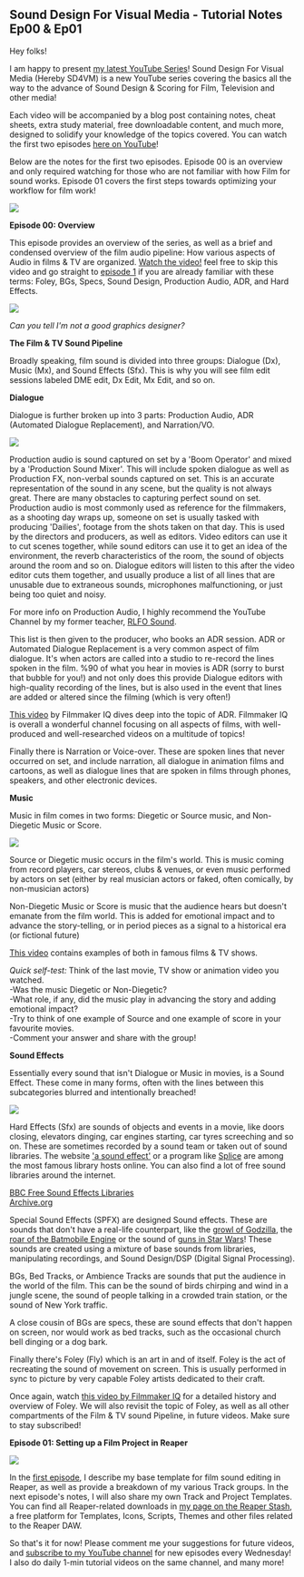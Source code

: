 ## Sound Design For Visual Media - Tutorial Notes Ep00 & Ep01

Hey folks!

I am happy to present [my latest YouTube Series](https://www.youtube.com/watch?v=7SXGtB3TQzo&list=PLjvmrOUg3J0q1DjGgazc95UBRXQPmgLT5)! Sound Design For Visual Media (Hereby SD4VM) is a new YouTube series covering the basics all the way to the advance of Sound Design & Scoring for Film, Television and other media!

Each video will be accompanied by a blog post containing notes, cheat sheets, extra study material, free downloadable content, and much more, designed to solidify your knowledge of the topics covered. You can watch the first two episodes [here on YouTube](https://www.youtube.com/playlist?list=PLjvmrOUg3J0q1DjGgazc95UBRXQPmgLT5)!

Below are the notes for the first two episodes. Episode 00 is an overview and only required watching for those who are not familiar with how Film for sound works. Episode 01 covers the first steps towards optimizing your workflow for film work!

![](/blog/sd4vm/1/125.jpg)

**Episode 00: Overview**

This episode provides an overview of the series, as well as a brief and condensed overview of the film audio pipeline: How various aspects of Audio in films & TV are organized. [Watch the video!](https://youtu.be/7SXGtB3TQzo) feel free to skip this video and go straight to [episode 1](https://youtu.be/V1K0uSvKChk) if you are already familiar with these terms: Foley, BGs, Specs, Sound Design, Production Audio, ADR, and Hard Effects.

![](/blog/sd4vm/1/126.jpg)

_Can you tell I'm not a good graphics designer?_

**The Film & TV Sound Pipeline**

Broadly speaking, film sound is divided into three groups: Dialogue (Dx), Music (Mx), and Sound Effects (Sfx). This is why you will see film edit sessions labeled DME edit, Dx Edit, Mx Edit, and so on.

**Dialogue**

Dialogue is further broken up into 3 parts: Production Audio, ADR (Automated Dialogue Replacement), and Narration/VO.

![](/blog/sd4vm/1/127.jpg)

Production audio is sound captured on set by a 'Boom Operator' and mixed by a 'Production Sound Mixer'. This will include spoken dialogue as well as Production FX, non-verbal sounds captured on set. This is an accurate representation of the sound in any scene, but the quality is not always great. There are many obstacles to capturing perfect sound on set. Production audio is most commonly used as reference for the filmmakers, as a shooting day wraps up, someone on set is usually tasked with producing 'Dailies', footage from the shots taken on that day. This is used by the directors and producers, as well as editors. Video editors can use it to cut scenes together, while sound editors can use it to get an idea of the environment, the reverb characteristics of the room, the sound of objects around the room and so on. Dialogue editors will listen to this after the video editor cuts them together, and usually produce a list of all lines that are unusable due to extraneous sounds, microphones malfunctioning, or just being too quiet and noisy.

For more info on Production Audio, I highly recommend the YouTube Channel by my former teacher, [RLFO Sound](https://www.youtube.com/channel/UCqtCwfDs0b8xhEl6WhwhmqA).

This list is then given to the producer, who books an ADR session. ADR or Automated Dialogue Replacement is a very common aspect of film dialogue. It's when actors are called into a studio to re-record the lines spoken in the film. %90 of what you hear in movies is ADR (sorry to burst that bubble for you!) and not only does this provide Dialogue editors with high-quality recording of the lines, but is also used in the event that lines are added or altered since the filming (which is very often!)

[This video](https://www.youtube.com/watch?v=lP_673W270Y) by Filmmaker IQ dives deep into the topic of ADR. Filmmaker IQ is overall a wonderful channel focusing on all aspects of films, with well-produced and well-researched videos on a multitude of topics!

Finally there is Narration or Voice-over. These are spoken lines that never occurred on set, and include narration, all dialogue in animation films and cartoons, as well as dialogue lines that are spoken in films through phones, speakers, and other electronic devices.

**Music**

Music in film comes in two forms: Diegetic or Source music, and Non-Diegetic Music or Score.

![](/blog/sd4vm/1/128.jpg)

Source or Diegetic music occurs in the film's world. This is music coming from record players, car stereos, clubs & venues, or even music performed by actors on set (either by real musician actors or faked, often comically, by non-musician actors)

Non-Diegetic Music or Score is music that the audience hears but doesn't emanate from the film world. This is added for emotional impact and to advance the story-telling, or in period pieces as a signal to a historical era (or fictional future)

[This video](https://www.youtube.com/watch?v=H_4hOY-9nKA) contains examples of both in famous films & TV shows.

_Quick self-test:_ Think of the last movie, TV show or animation video you watched.  
-Was the music Diegetic or Non-Diegetic?  
-What role, if any, did the music play in advancing the story and adding emotional impact?  
-Try to think of one example of Source and one example of score in your favourite movies.  
-Comment your answer and share with the group!

**Sound Effects**

Essentially every sound that isn't Dialogue or Music in movies, is a Sound Effect. These come in many forms, often with the lines between this subcategories blurred and intentionally breached!

![](/blog/sd4vm/1/129.jpg)

Hard Effects (Sfx) are sounds of objects and events in a movie, like doors closing, elevators dinging, car engines starting, car tyres screeching and so on. These are sometimes recorded by a sound team or taken out of sound libraries. The website ['a sound effect'](https://www.asoundeffect.com/) or a program like [Splice](https://splice.com/features/sounds) are among the most famous library hosts online. You can also find a lot of free sound libraries around the internet.

[BBC Free Sound Effects Libraries](http://bbcsfx.acropolis.org.uk/)  
[Archive.org](https://archive.org/details/4000HollywoodSoundEffectsLibrary)

Special Sound Effects (SPFX) are designed Sound effects. These are sounds that don't have a real-life counterpart, like the [growl of Godzilla](https://www.youtube.com/watch?v=wUrYgD2D37U), the [roar of the Batmobile Engine](https://www.redsharknews.com/audio/item/6555-advanced-sound-design-was-a-crucial-character-in-batman-begins) or the sound of [guns in Star Wars](https://www.popularmechanics.com/culture/movies/news/g2486/how-6-of-star-wars-iconic-sounds-were-conceived/)! These sounds are created using a mixture of base sounds from libraries, manipulating recordings, and Sound Design/DSP (Digital Signal Processing).

BGs, Bed Tracks, or Ambience Tracks are sounds that put the audience in the world of the film. This can be the sound of birds chirping and wind in a jungle scene, the sound of people talking in a crowded train station, or the sound of New York traffic.

A close cousin of BGs are specs, these are sound effects that don't happen on screen, nor would work as bed tracks, such as the occasional church bell dinging or a dog bark.

Finally there's Foley (Fly) which is an art in and of itself. Foley is the act of recreating the sound of movement on screen. This is usually performed in sync to picture by very capable Foley artists dedicated to their craft.

Once again, watch [this video by Filmmaker IQ](https://www.youtube.com/watch?v=_Jznye0iqYE) for a detailed history and overview of Foley. We will also revisit the topic of Foley, as well as all other compartments of the Film & TV sound Pipeline, in future videos. Make sure to stay subscribed!

**Episode 01: Setting up a Film Project in Reaper**

![](/blog/sd4vm/1/130.jpg)

In the [first episode](https://www.youtube.com/watch?v=V1K0uSvKChk&t=336s), I describe my base template for film sound editing in Reaper, as well as provide a breakdown of my various Track groups. In the next episode's notes, I will also share my own Track and Project Templates. You can find all Reaper-related downloads in [my page on the Reaper Stash](https://stash.reaper.fm/browse.php?q=user:IDDQDArya), a free platform for Templates, Icons, Scripts, Themes and other files related to the Reaper DAW.

So that's it for now! Please comment me your suggestions for future videos, and [subscribe to my YouTube channel](https://www.youtube.com/channel/UCXom6oGEQL7iBGTGaCpyHng?sub_confirmation=1) for new episodes every Wednesday! I also do daily 1-min tutorial videos on the same channel, and many more!

